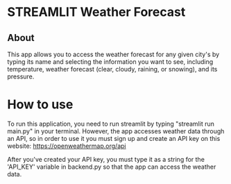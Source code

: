 # STREAMLIT Weather Forecast

## About
This app allows you to access the weather forecast for any given city's by 
typing its name and selecting the information you want to see, including
temperature, weather forecast (clear, cloudy, raining, or snowing), and its 
pressure.

# How to use
To run this application, you need to run streamlit by typing "streamlit run 
main.py" in your terminal. However, the app accesses weather data through an 
API, so in order to use it you must sign up and create an API key on this 
website: https://openweathermap.org/api

After you've created your API key, you must type it as a string for the
'API_KEY' variable in backend.py so that the app can access the weather data.
